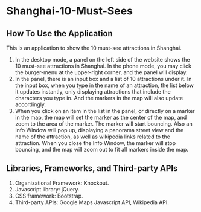 # Shanghai-10-Must-Sees

## How To Use the Application
  This is an application to show the 10 must-see attractions in Shanghai.
  1. In the desktop mode, a panel on the left side of the website shows the 10 must-see attractions in Shanghai. In the phone mode, you may click the burger-menu at the upper-right corner, and the panel will display.
  2. In the panel, there is an input box and a list of 10 attractions under it. In the input box, when you type in the name of an attraction, the list below it updates instantly, only displaying attractions that include the characters you type in. And the markers in the map will also update accordingly.
  3. When you click on an item in the list in the panel, or directly on a marker in the map, the map will set the marker as the center of the map, and zoom to the area of the marker. The marker will start bouncing. Also an Info Window will pop up, displaying a panorama street view and the name of the attraction, as well as wikipedia links related to the attraction. When you close the Info Window, the marker will stop bouncing, and the map will zoom out to fit all markers inside the map.

## Libraries, Frameworks, and Third-party APIs
  1. Organizational Framework: Knockout.
  2. Javascript library: jQuery.
  3. CSS framework: Bootstrap.
  4. Third-party APIs: Google Maps Javascript API, Wikipedia API.
